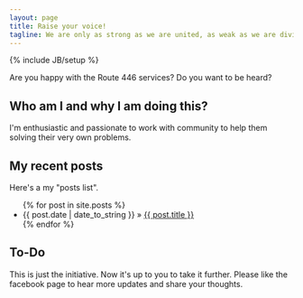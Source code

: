 ```yaml
---
layout: page
title: Raise your voice!
tagline: We are only as strong as we are united, as weak as we are divided.
---
```

{% include JB/setup %}

Are you happy with the Route 446 services? Do you want to be heard?

## Who am I and why I am doing this?

I'm enthusiastic and passionate to work with community to help them solving their very own problems.
    
## My recent posts

Here's a my "posts list".

<ul class="posts">
  {% for post in site.posts %}
    <li><span>{{ post.date | date_to_string }}</span> &raquo; <a href="{{ BASE_PATH }}{{ post.url }}">{{ post.title }}</a></li>
  {% endfor %}
</ul>

## To-Do

This is just the initiative. Now it's up to you to take it further. 
Please like the facebook page to hear more updates and share your thoughts.



